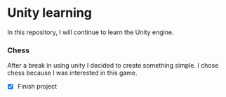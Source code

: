 # Unity learning
 In this repository, I will continue to learn the Unity engine.
 
### Chess
After a break in using unity I decided to create something simple. I chose chess because I was interested in this game.
 - [x] Finish project
